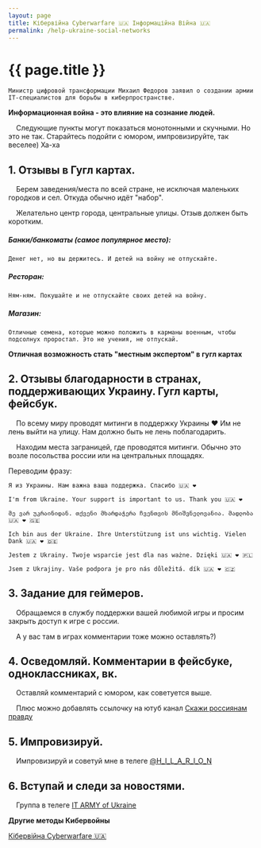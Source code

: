 ```yaml
---
layout: page
title: Кібервійна Cyberwarfare 🇺🇦 Інформаційна Війна 🇺🇦
permalink: /help-ukraine-social-networks
---
```



<h1 itemprop="name">{{ page.title }}</h1>

`Министр цифровой трансформации Михаил Федоров заявил о создании армии IT-специалистов для борьбы в киберпространстве.`

**Информационная война - это влияние на сознание людей.**

&nbsp;&nbsp;&nbsp; Следующие пункты могут показаться монотонными и скучными. Но это не так.
Старайтесь подойти с юмором, импровизируйте, так веселее) Ха-ха

## 1. Отзывы в Гугл картах.

&nbsp;&nbsp;&nbsp; Берем заведения/места по всей стране, не исключая маленьких городков и сел. Откуда обычно идёт "набор".

&nbsp;&nbsp;&nbsp; Желательно центр города, центральные улицы. Отзыв должен быть коротким.

##### Банки/банкоматы (самое популярное место):
`Денег нет, но вы держитесь. И детей на войну не отпускайте.`

##### Ресторан:
`Ням-ням. Покушайте и не отпускайте своих детей на войну.`

##### Магазин:
`Отличные семена, которые можно положить в карманы военным, чтобы подсолнух проростал. Это не учения, не отпускай.`

**Отличная возможность стать "местным экспертом" в гугл картах**

## 2. Отзывы благодарности в странах, поддерживающих Украину. Гугл карты, фейсбук.

&nbsp;&nbsp;&nbsp; По всему миру проводят митинги в поддержку Украины ❤️ Им не лень выйти на улицу. Нам должно быть не лень поблагодарить.

&nbsp;&nbsp;&nbsp; Находим места заграницей, где проводятся митинги. 
Обычно это возле посольства россии или на центральных площадях.

Переводим фразу:

`Я из Украины. Нам важна ваша поддержка. Спасибо 🇺🇦 ❤️`

`I'm from Ukraine. Your support is important to us. Thank you 🇺🇦 ❤️ `

`მე ვარ უკრაინიდან. თქვენი მხარდაჭერა ჩვენთვის მნიშვნელოვანია. მადლობა 🇺🇦 ❤️ 🇬🇪`

`Ich bin aus der Ukraine. Ihre Unterstützung ist uns wichtig. Vielen Dank 🇺🇦 ❤️ 🇩🇪`

`Jestem z Ukrainy. Twoje wsparcie jest dla nas ważne. Dzięki 🇺🇦 ❤️ 🇵🇱`

`Jsem z Ukrajiny. Vaše podpora je pro nás důležitá. dík 🇺🇦 ❤️ 🇨🇿`

## 3. Задание для геймеров.

&nbsp;&nbsp;&nbsp; Обращаемся в службу поддержки вашей любимой игры и просим закрыть доступ к игре с россии.

&nbsp;&nbsp;&nbsp; А у вас там в играх комментарии тоже можно оставлять?)

## 4. Осведомляй. Комментарии в фейсбуке, одноклассниках, вк.

&nbsp;&nbsp;&nbsp; Оставляй комментарий с юмором, как советуется выше.

&nbsp;&nbsp;&nbsp; Плюс можно добавлять ссылочку на ютуб канал
<a target="_blank" href="https://www.youtube.com/channel/UCEh2uMjzAMgznh4U5bnl6Ag">Скажи россиянам правду</a>

## 5. Импровизируй.

&nbsp;&nbsp;&nbsp; Импровизируй и советуй мне в телеге
<a target="_blank" href="https://t.me/H_I_L_A_R_I_O_N">@H_I_L_A_R_I_O_N</a>

## 6. Вступай и следи за новостями.

&nbsp;&nbsp;&nbsp; Группа в телеге <a target="_blank" href="https://t.me/itarmyofukraine2022">IT ARMY of Ukraine</a>

**Другие методы Кибервойны**

<a target="_blank" href="/help-ukraine">Кібервійна Cyberwarfare 🇺🇦</a>

